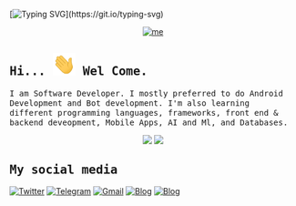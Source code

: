 [![Typing SVG](https://readme-typing-svg.demolab.com?font=Mulish&size=30&pause=1000&color=19F73B&width=600&lines=This+is+Gemechis+Chala.;Welcome+to+my+GitHub+profile.)](https://git.io/typing-svg) 

<div align="center" border-radius="50%">
  <a href="https://github.com/gladsonchala">
    <img src="https://encrypted-tbn0.gstatic.com/images?q=tbn:ANd9GcTYfFirZUfL_JpOqcgeoU9YNFtyuEkJrVp74FLKMbOvlD2tLnsPBtEvYvwhUUz34WL0l7c&usqp=CAU" alt="me" width="130" height="130">
  </a>
</div>


<h2>
    <samp>
        Hi... <img src="https://raw.githubusercontent.com/itspriyo/itspriyo/main/src/hi.gif" width="40px" alt="👋"> Wel Come.
		</samp>
</h2>    

<p>
    <samp>
    I am Software Developer. I mostly preferred to do Android Development and Bot development. I'm also learning different programming languages, frameworks, front end & backend deveopment, Mobile Apps, AI and Ml, and Databases.
    </samp>
</p>
<div>
    <p align="center">
        <img src="https://github-readme-stats.vercel.app/api?username=gladsonchala&ampshow_icons=true&amp;theme=gotham&amp;include_all_commits=true&amp;count_private=true" width="420px">
        <img src="https://github-readme-stats.vercel.app/api/top-langs/?username=gladsonchala&amp;layout=compact&amp;langs_count=7&amp;theme=gotham">
    </p>
</div>
<h2>
    <samp>
        My social media
    </samp>
</h2>

[![Twitter](https://img.shields.io/twitter/follow/space4renjith?label=Twitter&logo=twitter&style=for-the-badge&color=orange)](https://twitter.com/gladsonchala)
[![Telegram](https://img.shields.io/badge/Telegram-grey?style=for-the-badge&logo=telegram)](https://t.me/gladson1)
[![Gmail](https://img.shields.io/badge/Gmail-grey?style=for-the-badge&logo=Gmail)](gladsonchala@gmail.com)
[![Blog](https://img.shields.io/badge/My_Blog-grey?style=for-the-badge&logo=Blogger)](https://google.com/)
[![Blog](https://img.shields.io/badge/Project_updates-grey?style=for-the-badge&logo=telegram)](https://t.me/maalgaariin)
<br />
